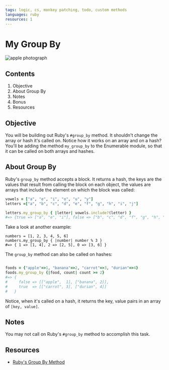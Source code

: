 ```yaml
---
tags: logic, cs, monkey patching, todo, custom methods
languages: ruby
resources: 1
---
```


# My Group By

![apple photograph](https://s3-us-west-2.amazonaws.com/web-dev-readme-photos/cs/apple.jpg)

## Contents

1. Objective
2. About Group By
3. Notes
4. Bonus
5. Resources

## Objective

You will be building out Ruby's `#group_by` method. It shouldn't change the array or hash it's called on. Notice how it works on an array and on a hash? You'll be adding the method `my_group_by` to the Enumerable module, so that it can be called on both arrays and hashes.

## About Group By

Ruby's `group_by` method accepts a block. It returns a hash, the keys are the values that result from calling the block on each object, the values are arrays that include the element on which the block was called:

```ruby
vowels = ["a", "e", "i", "o", "u", "y"]
letters =["a", "b", "c", "d", "e", "f", "g", "h", "i", "j"]

letters.my_group_by { |letter| vowels.include?(letter) }
#=> {true => ["a", "e", "i"], false => ["b", "c", "d", "f", "g", "h", "j"]}
```

Take a look at another example:

```
numbers = [1, 2, 3, 4, 5, 6]
numbers.my_group_by { |number| number % 3 }
#=> { 1 => [1, 4], 2 => [2, 5], 0 => [3, 6] }
```

The `group_by` method can also be called on hashes:

```ruby

foods = {"apple"=>1, "banana"=>2, "carrot"=>3, "durian"=>4}
foods.my_group_by {|food, count| count >= 2}
#=> {
#     false => [["apple",  1], ["banana", 2]], 
#     true  => [["carrot", 3], ["durian", 4]]
#   }
```

Notice, when it's called on a hash, it returns the key, value pairs in an array of `[key, value]`.

## Notes

You may not call on Ruby's `#group_by` method to accomplish this task.

## Resources

* [Ruby's Group By Method](http://ruby-doc.org/core-2.2.1/Enumerable.html#method-i-group_by)
